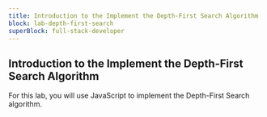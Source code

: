 ```yaml
---
title: Introduction to the Implement the Depth-First Search Algorithm
block: lab-depth-first-search
superBlock: full-stack-developer
---
```


## Introduction to the Implement the Depth-First Search Algorithm

For this lab, you will use JavaScript to implement the Depth-First Search algorithm.
